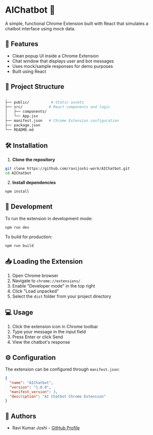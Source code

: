 # AIChatbot 💬

A simple, functional Chrome Extension built with React that simulates a chatbot interface using mock data.

## 🚀 Features

- Clean popup UI inside a Chrome Extension
- Chat window that displays user and bot messages
- Uses mock/sample responses for demo purposes
- Built using React

## 📁 Project Structure

```bash
.
├── public/          # Static assets
├── src/            # React components and logic
│   ├── components/
│   └── App.jsx
├── manifest.json   # Chrome Extension configuration
├── package.json
└── README.md
```

## 🛠️ Installation

1. **Clone the repository**

```bash
git clone https://github.com/ravijoshi-work/AIChatbot.git
cd AIChatbot
```

2. **Install dependencies**

```bash
npm install
```

## 🔧 Development

To run the extension in development mode:

```bash
npm run dev
```

To build for production:

```bash
npm run build
```

## 📥 Loading the Extension

1. Open Chrome browser
2. Navigate to `chrome://extensions/`
3. Enable "Developer mode" in the top right
4. Click "Load unpacked"
5. Select the `dist` folder from your project directory

## 💻 Usage

1. Click the extension icon in Chrome toolbar
2. Type your message in the input field
3. Press Enter or click Send
4. View the chatbot's response

## ⚙️ Configuration

The extension can be configured through `manifest.json`:

```json
{
  "name": "AIChatbot",
  "version": "1.0.0",
  "manifest_version": 3,
  "description": "AI Chatbot Chrome Extension"
}
```

## 👥 Authors

- Ravi Kumar Joshi - [GitHub Profile](https://github.com/ravijoshi-work)
